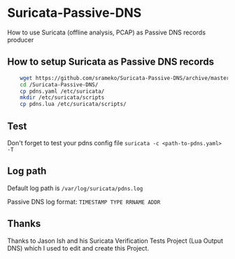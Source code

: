 # Suricata-Passive-DNS
How to use Suricata (offline analysis, PCAP) as Passive DNS records producer

## How to setup Suricata as Passive DNS records
```bash
	wget https://github.com/srameko/Suricata-Passive-DNS/archive/master.zip
	cd /Suricata-Passive-DNS/
	cp pdns.yaml /etc/suricata/
	mkdir /etc/suricata/scripts
	cp pdns.lua /etc/suricata/scripts/
```
## Test
Don't forget to test your pdns config file `suricata -c <path-to-pdns.yaml> -T`

## Log path
Default log path is `/var/log/suricata/pdns.log`

Passive DNS log format: `TIMESTAMP TYPE RRNAME ADDR`

## Thanks
Thanks to Jason Ish and his Suricata Verification Tests Project (Lua Output DNS) which I used to edit and create this Project.
